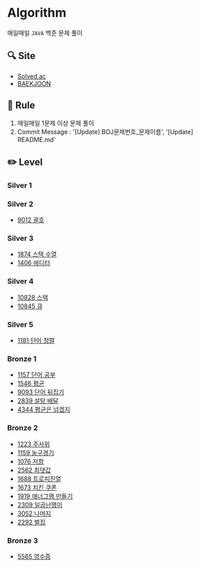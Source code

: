 # Algorithm
매일매일 `JAVA` 백준 문제 풀이

## 🔍 Site
- [Solved.ac](https://solved.ac)
- [BAEKJOON](https://www.acmicpc.net)

## 📏 Rule
1. 매일매일 1문제 이상 문제 풀이
2. Commit Message : '[Update] BOJ문제번호_문제이름', '[Update] README.md'

## ✏️ Level

### Silver 1
### Silver 2
- [9012 괄호](https://github.com/JegalEun/Algorithm_JAVA/blob/main/Week/Week03/BOJ9012.java)

### Silver 3
- [1874 스택 수열](https://github.com/JegalEun/Algorithm_JAVA/blob/main/Week/Week03/BOJ1874.java)
- [1406 에디터](https://github.com/JegalEun/Algorithm_JAVA/blob/main/Week/Week03/BOJ1406.java)

### Silver 4
- [10828 스택](https://github.com/JegalEun/Algorithm_JAVA/blob/main/Week/Week02/BOJ10828.java)
- [10845 큐](https://github.com/JegalEun/Algorithm_JAVA/blob/main/Week/Week02/BOJ10845.java)

### Silver 5
- [1181 단어 정렬](https://github.com/JegalEun/Algorithm_JAVA/blob/main/Week/Week03/BOJ1181.java)

### Bronze 1
- [1157 단어 공부](https://github.com/JegalEun/Algorithm_JAVA/blob/main/Week/Week02/BOJ1157.java)
- [1546 평균](https://github.com/JegalEun/Algorithm_JAVA/blob/main/Week/Week02/BOJ1546.java)
- [9093 단어 뒤집기](https://github.com/JegalEun/Algorithm_JAVA/blob/main/Week/Week03/BOJ9093.java)
- [2839 설탕 배달](https://github.com/JegalEun/Algorithm_JAVA/blob/main/Week/Week03/BOJ2839.java)
- [4344 평균은 넘겠지](https://github.com/JegalEun/Algorithm_JAVA/blob/main/Week/Week03/BOJ4344.java)

### Bronze 2
- [1223 주사위](https://github.com/JegalEun/Algorithm_JAVA/blob/main/Week/Week01/BOJ1233.java)
- [1159 농구경기](https://github.com/JegalEun/Algorithm_JAVA/blob/main/Week/Week01/BOJ1159.java)
- [1076 저항](https://github.com/JegalEun/Algorithm_JAVA/blob/main/Week/Week01/BOJ1076.java)
- [2562 최댓값](https://github.com/JegalEun/Algorithm_JAVA/blob/main/Week/Week01/BOJ2562.java)
- [1688 트로피진열](https://github.com/JegalEun/Algorithm_JAVA/blob/main/Week/Week01/BOJ1668.java)
- [1673 치킨 쿠폰](https://github.com/JegalEun/Algorithm_JAVA/blob/main/Week/Week02/BOJ1673.java)
- [1919 애너그램 만들기](https://github.com/JegalEun/Algorithm_JAVA/blob/main/Week/Week02/BOJ1919.java)
- [2309 일곱난쟁이](https://github.com/JegalEun/Algorithm_JAVA/blob/main/Week/Week02/BOJ2309.java) 
- [3052 나머지](https://github.com/JegalEun/Algorithm_JAVA/blob/main/Week/Week02/BOJ3052.java)
- [2292 벌집](https://github.com/JegalEun/Algorithm_JAVA/blob/main/Week/Week02/BOJ2292.java)

### Bronze 3
- [5565 영수증](https://github.com/JegalEun/Algorithm_JAVA/blob/main/Week/Week02/BOJ5565.java)
